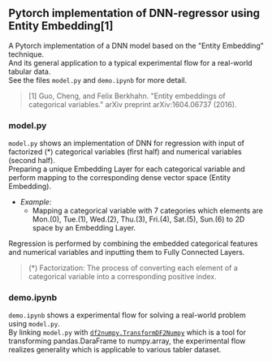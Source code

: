 ## Pytorch implementation of DNN-regressor using Entity Embedding[1]

A Pytorch implementation of a DNN model based on the "Entity Embedding" technique.  
And its general application to a typical experimental flow for a real-world tabular data.  
See the files ```model.py``` and ```demo.ipynb``` for more detail.  
  
> [1] Guo, Cheng, and Felix Berkhahn. "Entity embeddings of categorical variables." arXiv preprint arXiv:1604.06737 (2016).  

### model.py

```model.py``` shows an implementation of DNN for regression with input of factorized (*) categorical variables (first half) and numerical variables (second half).  
Preparing a unique Embedding Layer for each categorical variable and perform mapping to the corresponding dense vector space (Entity Embedding).  
- *Example*:
  - Mapping a categorical variable with 7 categories which elements are Mon.(0), Tue.(1), Wed.(2), Thu.(3), Fri.(4), Sat.(5), Sun.(6) to 2D space by an Embedding Layer.  
  
Regression is performed by combining the embedded categorical features and numerical variables and inputting them to Fully Connected Layers.  
  
> (*) Factorization: The process of converting each element of a categorical variable into a corresponding positive index.  

### demo.ipynb

```demo.ipynb``` shows a experimental flow for solving a real-world problem using ```model.py```.  
By linking ```model.py``` with [```df2numpy.TransformDF2Numpy```](https://github.com/kitayama1234/TransformDF2Numpy) which is a tool for transforming pandas.DaraFrame to numpy.array,
the experimental flow realizes generality which is applicable to various tabler dataset.
